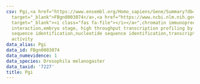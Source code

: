 ```yaml
---
csv: Pgi,<a href="https://www.ensembl.org/Homo_sapiens/Gene/Summary?db=core;g=FBgn0003074"
  target="_blank">FBgn0003074</a>,<a href="https://www.ncbi.nlm.nih.gov/pubmed/15998452"
  target="_blank"><i class="fas fa-file"></i></a>",chromatin immunoprecipitation assay,direct
  interaction,embryo stage, high throughput transcription profiling by microarray,nucleotide
  sequence identification,nucleotide sequence identification,transcriptional regulation,up-regulates
  activity
data_alias: Pgi
data_id: FBgn0003074
data_numevidence: 1
data_species: Drosophila melanogaster
data_taxid: '7227'
title: Pgi
---
```

